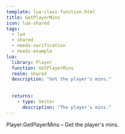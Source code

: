 ```yaml
---
template: lua-class-function.html
title: GetPlayerMins
icon: lua-shared
tags:
  - lua
  - shared
  - needs-verification
  - needs-example
lua:
  library: Player
  function: GetPlayerMins
  realm: shared
  description: "Get the player's mins."
  
  
  returns:
    - type: Vector
      description: "The player's mins."
---
```


<div class="lua__search__keywords">
Player:GetPlayerMins &#x2013; Get the player's mins.
</div>
